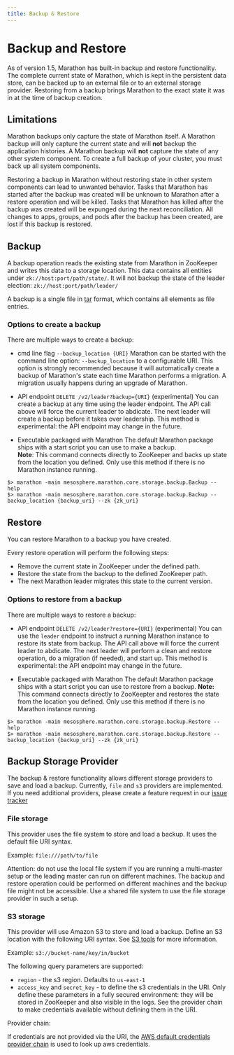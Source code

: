 ```yaml
---
title: Backup & Restore
---
```


# Backup and Restore

As of version 1.5, Marathon has built-in backup and restore functionality.
The complete current state of Marathon, which is kept in the persistent data store, 
can be backed up to an external file or to an external storage provider.
Restoring from a backup brings Marathon to the exact state it was in at the time of backup creation.

## Limitations

Marathon backups only capture the state of Marathon itself.
A Marathon backup will only capture the current state and will **not** backup the application histories.
A Marathon backup will **not** capture the state of any other system component. 
To create a full backup of your cluster, you must back up all system components.

Restoring a backup in Marathon without restoring state in other system components can lead to unwanted behavior.
Tasks that Marathon has started after the backup was created will be unknown to Marathon after a restore operation and will be killed.
Tasks that Marathon has killed after the backup was created will be expunged during the next reconciliation.
All changes to apps, groups, and pods after the backup has been created, are lost if this backup is restored.

## Backup

A backup operation reads the existing state from Marathon in ZooKeeper and writes this data to a storage location.
This data contains all entities under `zk://host:port/path/state/`. 
It will not backup the state of the leader election: `zk://host:port/path/leader/`

A backup is a single file in [tar](http://www.gnu.org/software/tar/) format, which contains all elements as file entries.

### Options to create a backup 

There are multiple ways to create a backup:

- cmd line flag `--backup_location {URI}`
Marathon can be started with the command line option: `--backup_location` to a configurable URI. 
This option is strongly recommended because it will automatically create a backup of Marathon's state each time Marathon performs a migration.
A migration usually happens during an upgrade of Marathon.

- API endpoint `DELETE /v2/leader?backup={URI}` (experimental)
You can create a backup at any time using the leader endpoint.
The API call above will force the current leader to abdicate. The next leader will create a backup before it takes over leadership.
This method is experimental: the API endpoint may change in the future.

- Executable packaged with Marathon
The default Marathon package ships with a start script you can use to make a backup. </br>
**Note**: This command connects directly to ZooKeeper and backs up state from the location you defined. 
Only use this method if there is no Marathon instance running.


```
$> marathon -main mesosphere.marathon.core.storage.backup.Backup --help
$> marathon -main mesosphere.marathon.core.storage.backup.Backup --backup_location {backup_uri} --zk {zk_uri}
```


## Restore

You can restore Marathon to a backup you have created. 

Every restore operation will perform the following steps:
- Remove the current state in ZooKeeper under the defined path.
- Restore the state from the backup to the defined ZooKeeper path.
- The next Marathon leader migrates this state to the current version.

### Options to restore from a backup 

There are multiple ways to restore a backup:

- API endpoint `DELETE /v2/leader?restore={URI}` (experimental)
You can use the `leader` endpoint to instruct a running Marathon instance to restore its state from backup.
The API call above will force the current leader to abdicate. 
The next leader will perform a clean and restore operation, do a migration (if needed), and start up.
This method is experimental: the API endpoint may change in the future.

- Executable packaged with Marathon
The default Marathon package ships with a start script you can use to restore from a backup.
**Note:** This command connects directly to ZooKeepter and restores the state from the location you defined. 
Only use this method if there is no Marathon instance running.
 
 
```
$> marathon -main mesosphere.marathon.core.storage.backup.Restore --help
$> marathon -main mesosphere.marathon.core.storage.backup.Restore --backup_location {backup_uri} --zk {zk_uri}
```


## Backup Storage Provider

The backup & restore functionality allows different storage providers to save and load a backup.
Currently, `file` and `s3` providers are implemented. 
If you need additional providers, please create a feature request in our [issue tracker](https://jira.mesosphere.com/secure/CreateIssue!default.jspa?pid=10401)
  
### File storage
This provider uses the file system to store and load a backup.
It uses the default file URI syntax.

Example: `file:///path/to/file`

Attention: do not use the local file system if you are running a multi-master setup or the leading master can run on different machines.
The backup and restore operation could be performed on different machines and the backup file might not be accessible.
Use a shared file system to use the file storage provider in such a setup.

### S3 storage
This provider will use Amazon S3 to store and load a backup.
Define an S3 location with the following URI syntax. See [S3 tools](http://s3tools.org/s3_about) for more information.

Example: `s3://bucket-name/key/in/bucket`

The following query parameters are supported:
- `region` - the s3 region. Defaults to `us-east-1`
- `access_key` and `secret_key` - to define the s3 credentials in the URI.
  Only define these parameters in a fully secured environment: they will be stored in ZooKeeper and also visible in the logs.
  See the provider chain to make credentials available without defining them in the URI. 

Provider chain:

If credentials are not provided via the URI, the [AWS default credentials provider chain](http://docs.aws.amazon.com/sdk-for-java/v1/developer-guide/credentials.html) is used to look up aws credentials.
